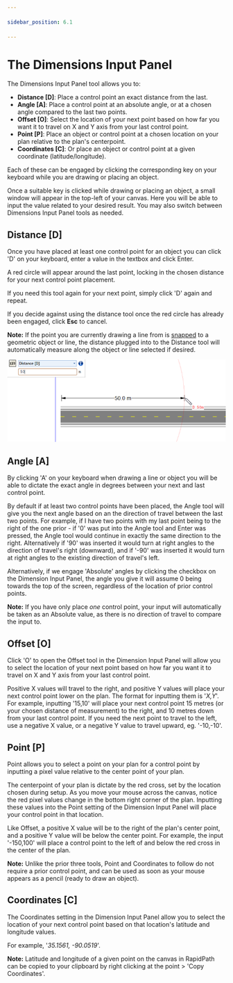 ```yaml
---

sidebar_position: 6.1

---
```

# The Dimensions Input Panel

The Dimensions Input Panel tool allows you to:

- **Distance [D]**: Place a control point an exact distance from the last.
- **Angle [A]**: Place a control point at an absolute angle, or at a chosen angle compared to the last two points.
- **Offset [O]**: Select the location of your next point based on how far you want it to travel on X and Y axis from your last control point.
- **Point [P]**: Place an object or control point at a chosen location on your plan relative to the plan's centerpoint.
- **Coordinates [C]**: Or place an object or control point at a given coordinate (latitude/longitude).

Each of these can be engaged by clicking the corresponding key on your keyboard while you are drawing or placing an object.

Once a suitable key is clicked while drawing or placing an object, a small window will appear in the top-left of your canvas. Here you will be able to input the value related to your desired result. You may also switch between Dimensions Input Panel tools as needed.

## Distance [D]

Once you have placed at least one control point for an object you can click 'D' on your keyboard, enter a value in the textbox and click Enter.

A red circle will appear around the last point, locking in the chosen distance for your next control point placement.

If you need this tool again for your next point, simply click 'D' again and repeat.

If you decide against using the distance tool once the red circle has already been engaged, click **Esc** to cancel.

**Note:** If the point you are currently drawing a line from is [snapped](/docs/rapidpath/rapidpath-basics/control-point-snapping.md) to a geometric object or line, the distance plugged into to the Distance tool will automatically measure along the object or line selected if desired.

 ![Using_the_dimension_input_panel](./assets/Using_the_dimension_input_panel.png)

## Angle [A]

By clicking 'A' on your keyboard when drawing a line or object you will be able to dictate the exact angle in degrees between your next and last control point.

By default if at least two control points have been placed, the Angle tool will give you the next angle based on an the direction of travel between the last two points.
For example, if I have two points with my last point being to the right of the one prior - if '0' was put into the Angle tool and Enter was pressed, the Angle tool would continue in exactly the same direction to the right. Alternatively if '90' was inserted it would turn at right angles to the direction of travel's right (downward), and if '-90' was inserted it would turn at right angles to the existing direction of travel's left.

Alternatively, if we engage 'Absolute' angles by clicking the checkbox on the Dimension Input Panel, the angle you give it will assume 0 being towards the top of the screen, regardless of the location of prior control points.

**Note:** If you have only place *one* control point, your input will automatically be taken as an Absolute value, as there is no direction of travel to compare the input to.

## Offset [O]

Click 'O' to open the Offset tool in the Dimension Input Panel will allow you to select the location of your next point based on how far you want it to travel on X and Y axis from your last control point.

Positive X values will travel to the right, and positive Y values will place your next control point lower on the plan. The format for inputting them is '*X,Y*'.
For example, inputting '15,10' will place your next control point 15 metres (or your chosen distance of measurement) to the right, and 10 metres down from your last control point.
If you need the next point to travel to the left, use a negative X value, or a negative Y value to travel upward, eg. '-10,-10'.

## Point [P]

Point allows you to select a point on your plan for a control point by inputting a pixel value relative to the center point of your plan.

The centerpoint of your plan is dictate by the red cross, set by the location chosen during setup. As you move your mouse across the canvas, notice the red pixel values change in the bottom right corner of the plan. Inputting these values into the Point setting of the Dimension Input Panel will place your control point in that location.

Like Offset, a positive X value will be to the right of the plan's center point, and a positive Y value will be below the center point.
For example, the input '-150,100' will place a control point to the left of and below the red cross in the center of the plan.

**Note:** Unlike the prior three tools, Point and Coordinates to follow do not require a prior control point, and can be used as soon as your mouse appears as a pencil (ready to draw an object).

## Coordinates [C]

The Coordinates setting in the Dimension Input Panel allow you to select the location of your next control point based on that location's latitude and longitude values.

For example, '*35.1561, -90.0519*'.

**Note:** Latitude and longitude of a given point on the canvas in RapidPath can be copied to your clipboard by right clicking at the point > 'Copy Coordinates'.
